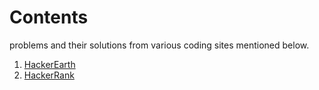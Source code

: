 # Contents
problems and their solutions from various coding sites mentioned below. 

1. [HackerEarth](https://github.com/swarupsarangi113/online-programming-sites/tree/master/HackerEarth-Solutions "HackerEarth")
1. [HackerRank](https://github.com/swarupsarangi113/online-programming-sites/tree/master/HackerRank-Solutions "HackerRank")
